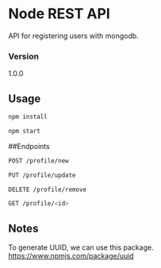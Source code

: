 # Node REST API

API for registering users with mongodb.

### Version
1.0.0

## Usage

```bash
npm install
```

```bash
npm start
```

##Endpoints
```bash
POST /profile/new
```

```bash
PUT /profile/update
```

```bash
DELETE /profile/remove
```

```bash
GET /profile/<id>
```

## Notes

To generate UUID, we can use this package. https://www.npmjs.com/package/uuid